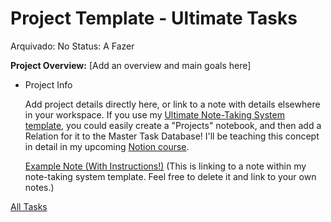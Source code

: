 # Project Template - Ultimate Tasks

Arquivado: No
Status: A Fazer

**Project Overview:** [Add an overview and main goals here]

- Project Info
    
    Add project details directly here, or link to a note with details elsewhere in your workspace. If you use my [Ultimate Note-Taking System template](https://thomasjfrank.com/templates/notion-note-taking-template/), you could easily create a "Projects" notebook, and then add a Relation for it to the Master Task Database! I'll be teaching this concept in detail in my upcoming [Notion course](https://thomasjfrank.com/notioncourse).
    
    [Example Note (With Instructions!)](https://www.notion.so/Example-Note-With-Instructions-33d1a8bbfaab471096c87ba7cd428e30) (This is linking to a note within my note-taking system template. Feel free to delete it and link to your own notes.)
    

[All Tasks](Project%20Template%20-%20Ultimate%20Tasks%20029d49fa5d244992b3b5ea7d70c10807/All%20Tasks%2004c16316e45c41ed84438517ff40c436.csv)